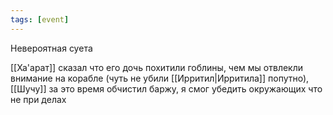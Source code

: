 ```yaml
---
tags: [event]
---
```


Невероятная суета

[[Ха'арат]] сказал что его дочь похитили гоблины, чем мы отвлекли внимание на корабле (чуть не убили [[Ирритил|Ирритила]] попутно), [[Шучу]] за это время обчистил баржу, я смог убедить окружающих что не при делах
